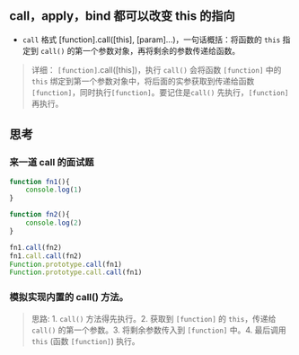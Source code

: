 ## call，apply，bind 都可以改变 this 的指向
* `call` 格式 [function].call([this], [param]...)，一句话概括：将函数的 `this` 指定到 `call()` 的第一个参数对象，再将剩余的参数传递给函数。
>详细： `[function]`.call([this])，执行 `call()` 会将函数 `[function]` 中的 `this` 绑定到第一个参数对象中，将后面的实参获取到传递给函数 `[function]`，同时执行`[function]`。要记住是`call()` 先执行，`[function]`再执行。

## 思考
### 来一道 call 的面试题
``` js
function fn1(){
    console.log(1)
}

function fn2(){
    console.log(2)
}

fn1.call(fn2)
fn1.call.call(fn2)
Function.prototype.call(fn1)
Function.prototype.call.call(fn1)
```
### 模拟实现内置的 call() 方法。
> 思路: 1. `call()` 方法得先执行。2. 获取到 `[function]` 的 `this`，传递给 `call()` 的第一个参数。3. 将剩余参数传入到 `[function]` 中。4. 最后调用 `this` (函数 `[function]`) 执行。
``` js

```


